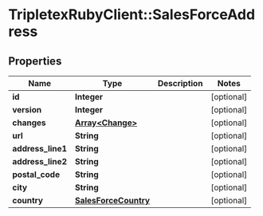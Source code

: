 # TripletexRubyClient::SalesForceAddress

## Properties
Name | Type | Description | Notes
------------ | ------------- | ------------- | -------------
**id** | **Integer** |  | [optional] 
**version** | **Integer** |  | [optional] 
**changes** | [**Array&lt;Change&gt;**](Change.md) |  | [optional] 
**url** | **String** |  | [optional] 
**address_line1** | **String** |  | [optional] 
**address_line2** | **String** |  | [optional] 
**postal_code** | **String** |  | [optional] 
**city** | **String** |  | [optional] 
**country** | [**SalesForceCountry**](SalesForceCountry.md) |  | [optional] 


